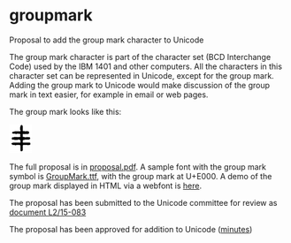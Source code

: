 # groupmark
Proposal to add the group mark character to Unicode

The group mark character is part of the character set (BCD Interchange Code) used by the IBM 1401 and other computers. All the characters in this character set can be represented in Unicode, except for the group mark. Adding the group mark to Unicode would make discussion of the group mark in text easier, for example in email or web pages.

The group mark looks like this:

![group mark](/graphics/groupmark.png)

The full proposal is in [proposal.pdf](proposal.pdf?raw=true). A sample font with the group mark symbol is [GroupMark.ttf](GroupMark.ttf?raw=true), with the group mark at U+E000. A demo of the group mark displayed in HTML via a webfont is [here](http://righto.com/groupmark).

The proposal has been submitted to the Unicode committee for review as [document L2/15-083](http://www.unicode.org/L2/L2015/15083-group-mark.pdf)

The proposal has been approved for addition to Unicode ([minutes](http://www.unicode.org/L2/L2015/15107.htm))
